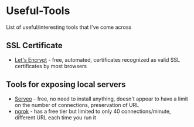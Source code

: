 # Useful-Tools
List of useful/interesting tools that I've come across 

## SSL Certificate

* [Let's Encrypt](https://letsencrypt.org/) - free, automated, certificates recognized as valid SSL certificates by most browsers

## Tools for exposing local servers

* [Serveo](serveo.net) - free, no need to install anything, doesn't appear to have a limit on the number of connections, preservation of URL
* [ngrok](ngrok.com) - has a free tier but limited to only 40 connections/minute, different URL each time you run it
